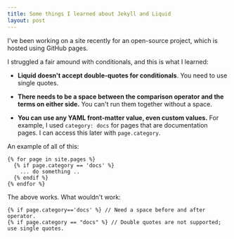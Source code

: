 ```yaml
---
title: Some things I learned about Jekyll and Liquid
layout: post
---
```


I've been working on a site recently for an open-source project, which is hosted using GitHub pages.

I struggled a fair amound with conditionals, and this is what I learned:

* **Liquid doesn't accept double-quotes for conditionals**. You need to use single quotes.

* **There needs to be a space between the comparison operator and the terms on either side.** You can't run them
  together without a space.

* **You can use any YAML front-matter value, even custom values.** For example, I used `category: docs` for pages
  that are documentation pages. I can access this later with `page.category`.

An example of all of this:

    {% for page in site.pages %}
      {% if page.category == 'docs' %}
        ... do something ..
      {% endif %}
    {% endfor %}

The above works. What wouldn't work:

    {% if page.category=='docs' %} // Need a space before and after operator.
    {% if page.category == "docs" %} // Double quotes are not supported; use single quotes.
